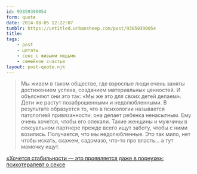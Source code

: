 ```yaml
---
id: 93859390054
form: quote
date: 2014-08-05 12:22:07
tumblr: https://untitled.urbansheep.com/post/93859390054
title: 
tags:
    - post
    - цитаты
    - секс с живыми людьми
    - семейное счастье
layout: post-quote.njk
---
```


<blockquote>
Мы живем в таком обществе, где взрослые люди очень заняты достижением успеха, созданием материальных ценностей. И объясняют они это так: «Мы же это для своих детей делаем». Дети же растут позаброшенными и недолюбленными. В результате образуется то, что в психологии называется патологией привязанности: она делает ребенка ненасытным. Ему очень хочется, чтобы его опекали. Такие женщины и мужчины в сексуальном партнере прежде всего ищут заботу, чтобы с ними возились. Получается, что мы недолюбленные. Это так мило, нет чтобы искать, скажем, садомазо, что-то про власть… а тут мамочку ищут.
</blockquote>

<a href="http://gorod.afisha.ru/people/hochetsya-stabilnosti-eto-proyavlyaetsya-dazhe-v-pornuhe-psihoterapevt-o-sekse/">«Хочется стабильности — это проявляется даже в порнухе»: психотерапевт о сексе</a>
